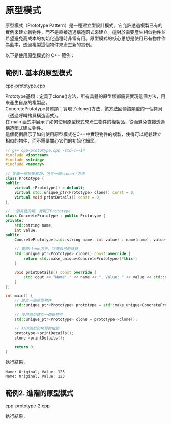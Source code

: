 # 原型模式
原型模式（Prototype Pattern）是一種建立型設計模式，它允許透過複製已有的實例來建立新物件，而不是直接透過構造函式來建立。這對於需要產生相似物件並希望避免高成本的初始化過程時非常有用。原型模式的核心思想是使用已有物件作為藍本，透過複製這個物件來產生新的實例。

以下是使用原型模式的 C++ 範例：
## 範例1. 基本的原型模式
cpp-prototype.cpp  

Prototype基類：定義了clone()方法，所有具體的原型類都需要實現這個方法，用來產生自身的複製品。  
ConcretePrototype具體類：實現了clone()方法，該方法回傳該類型的一個拷貝（透過呼叫拷貝構造函式）。  
在 main 函式中展示了如何使用原型模式來產生物件的複製品，從而避免直接透過構造函式建立物件。  
這個範例展示了如何使用原型模式在C++中實現物件的複製，使得可以輕鬆建立相似的物件，而不需要關心它們的初始化細節。  
```cpp
// g++ cpp-prototype.cpp -std=c++14
#include <iostream>
#include <string>
#include <memory>

// 定義一個抽象基類，包含一個clone()方法
class Prototype {
public:
    virtual ~Prototype() = default;
    virtual std::unique_ptr<Prototype> clone() const = 0;
    virtual void printDetails() const = 0;
};

// 一個具體的類，實現了Prototype
class ConcretePrototype : public Prototype {
private:
    std::string name;
    int value;
public:
    ConcretePrototype(std::string name, int value) : name(name), value(value) {}
    
    // 實現clone方法，回傳自己的拷貝
    std::unique_ptr<Prototype> clone() const override {
        return std::make_unique<ConcretePrototype>(*this);
    }

    void printDetails() const override {
        std::cout << "Name: " << name << ", Value: " << value << std::endl;
    }
};

int main() {
    // 建立一個原型物件
    std::unique_ptr<Prototype> prototype = std::make_unique<ConcretePrototype>("Original", 123);

    // 使用原型建立一個新物件
    std::unique_ptr<Prototype> clone = prototype->clone();

    // 打印原型和拷貝的細節
    prototype->printDetails();
    clone->printDetails();

    return 0;
}
```

執行結果，  
```
Name: Original, Value: 123
Name: Original, Value: 123
```

## 範例2. 進階的原型模式
cpp-prototype-2.cpp  

執行結果，  
```

```
